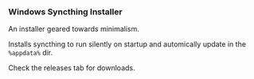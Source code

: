 ### Windows Syncthing Installer

An installer geared towards minimalism.

Installs syncthing to run silently on startup and automically update in the `%appdata%` dir.

Check the releases tab for downloads.
